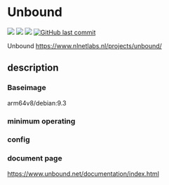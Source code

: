 # Unbound

[![](https://images.microbadger.com/badges/image/kometchtech/unbound.svg)](https://microbadger.com/images/kometchtech/unbound "Get your own image badge on microbadger.com")
[![](https://images.microbadger.com/badges/version/kometchtech/unbound.svg)](https://microbadger.com/images/kometchtech/unbound "Get your own version badge on microbadger.com")
[![](https://images.microbadger.com/badges/version/kometchtech/unbound:latest-alpine.svg)](https://microbadger.com/images/kometchtech/unbound:latest-alpine "Get your own version badge on microbadger.com")
[![GitHub last commit](https://img.shields.io/github/last-commit/google/skia.svg)](https://github.com/kometchtech/docker-build/commits/master/unbound)

Unbound <https://www.nlnetlabs.nl/projects/unbound/>

## description

### Baseimage

arm64v8/debian:9.3

### minimum operating

### config

### document page

<https://www.unbound.net/documentation/index.html>
